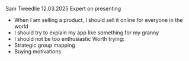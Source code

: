 Sam Tweedlie 12.03.2025
Expert on presenting


- When I am selling a product, I should sell it online for everyone in the world
- I should try to explain my app like something for my granny
- I should not be too enthusiastic
Worth trying:
- Strategic group mapping
- Buying motivations
